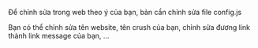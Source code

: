 Để chỉnh sửa trong web theo ý của bạn, bản cần chỉnh sửa file config.js </br>

Bạn có thể chỉnh sửa tên website, tên crush của bạn, chỉnh sửa đương link thành link message của bạn, ... </br>